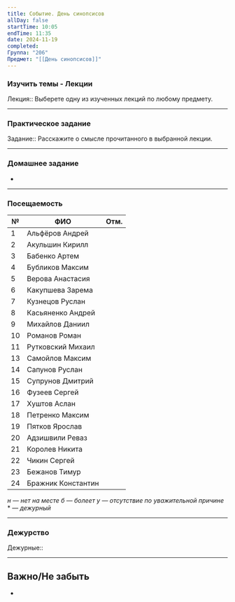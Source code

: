 ```yaml
---
title: Событие. День синопсисов
allDay: false
startTime: 10:05
endTime: 11:35
date: 2024-11-19
completed: 
Группа: "206"
Предмет: "[[День синопсисов]]"
---
```

### Изучить темы - Лекции

Лекция:: Выберете одну из изученных лекций по любому предмету.

---
### Практическое задание

Задание:: Расскажите о смысле прочитанного в выбранной лекции.

---
### Домашнее задание

- 

---
### Посещаемость

| №   | ФИО                | Отм. |
| --- | ------------------ | :--: |
| 1   | Альфёров Андрей    |      |
| 2   | Акульшин Кирилл    |      |
| 3   | Бабенко Артем      |      |
| 4   | Бубликов Максим    |      |
| 5   | Верова Анастасия   |      |
| 6   | Какупшева Зарема   |      |
| 7   | Кузнецов Руслан    |      |
| 8   | Касьяненко Андрей  |      |
| 9   | Михайлов Даниил    |      |
| 10  | Романов Роман      |      |
| 11  | Рутковский Михаил  |      |
| 13  | Самойлов Максим    |      |
| 14  | Сапунов Руслан     |      |
| 15  | Супрунов Дмитрий   |      |
| 16  | Фузеев Сергей      |      |
| 17  | Хуштов Аслан       |      |
| 18  | Петренко Максим    |      |
| 19  | Пятков Ярослав     |      |
| 20  | Адзишвили Реваз    |      |
| 21  | Королев Никита     |      |
| 22  | Чикин Сергей       |      |
| 23  | Бежанов Тимур      |      |
| 24  | Бражник Константин |      |
*н — нет на месте
б — болеет
у — отсутствие по уважительной причине*
\* — *дежурный*

---
### Дежурство

Дежурные:: 

---
## Важно/Не забыть

- 